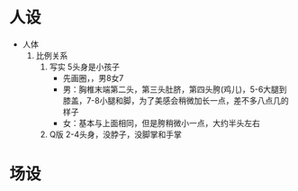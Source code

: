 # 人设
- 人体
	1. 比例关系
		1. 写实   5头身是小孩子
			- 先画圈，，男8女7
			- 男：胸椎末端第二头，第三头肚脐，第四头胯(鸡儿)，5-6大腿到膝盖，7-8小腿和脚，为了美感会稍微加长一点，差不多八点几的样子
			- 女：基本与上面相同，但是胯稍微小一点，大约半头左右
		2. Q版 	2-4头身，没脖子，没脚掌和手掌
	
# 场设